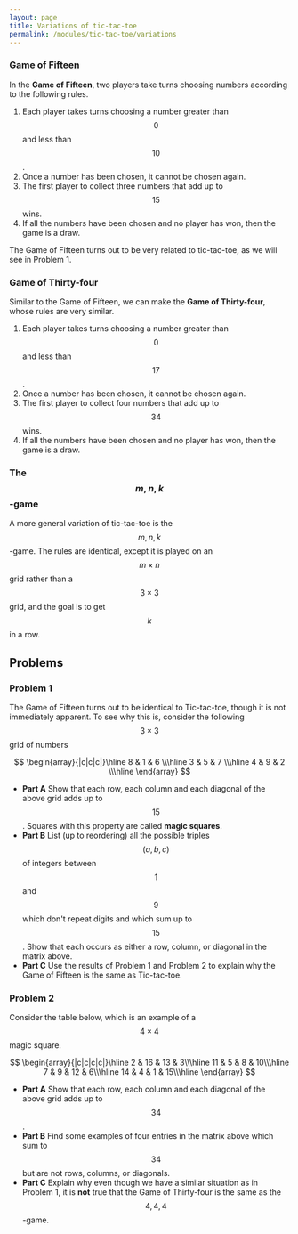 ```yaml
---
layout: page
title: Variations of tic-tac-toe
permalink: /modules/tic-tac-toe/variations
---
```


### Game of Fifteen
In the **Game of Fifteen**, two players take turns choosing numbers according to the following rules.

1. Each player takes turns choosing a number greater than $$0$$ and less than $$10$$.
2. Once a number has been chosen, it cannot be chosen again.
3. The first player to collect three numbers that add up to $$15$$ wins.
4. If all the numbers have been chosen and no player has won, then the game is a draw.

The Game of Fifteen turns out to be very related to tic-tac-toe, as we will see in Problem 1.

### Game of Thirty-four
Similar to the Game of Fifteen, we can make the **Game of Thirty-four**, whose rules are very similar.

1. Each player takes turns choosing a number greater than $$0$$ and less than $$17$$.
2. Once a number has been chosen, it cannot be chosen again.
3. The first player to collect four numbers that add up to $$34$$ wins.
4. If all the numbers have been chosen and no player has won, then the game is a draw.

### The $$m,n,k$$-game
A more general variation of tic-tac-toe is the $$m,n,k$$-game.
The rules are identical, except it is played on an $$m\times n$$ grid rather than a $$3\times 3$$ grid, and the goal is to get $$k$$ in a row.

## Problems
### Problem 1 
The Game of Fifteen turns out to be identical to Tic-tac-toe, though it is not immediately apparent.
To see why this is, consider the following $$3\times 3$$ grid of numbers

$$
\begin{array}{|c|c|c|}\hline
 8 & 1 & 6 \\\hline
 3 & 5 & 7 \\\hline
 4 & 9 & 2 \\\hline
\end{array}
$$

* **Part A** Show that each row, each column and each diagonal of the above grid adds up to $$15$$.
Squares with this property are called **magic squares**.
* **Part B** List (up to reordering) all the possible triples $$(a,b,c)$$ of integers between $$1$$ and $$9$$ which don't repeat digits and which sum up to $$15$$.  Show that each occurs as either a row, column, or diagonal in the matrix above.
* **Part C** Use the results of Problem 1 and Problem 2 to explain why the Game of Fifteen is the same as Tic-tac-toe.

### Problem 2
Consider the table below, which is an example of a $$4\times 4$$ magic square.

$$
\begin{array}{|c|c|c|c|}\hline
 2 & 16 & 13 &  3\\\hline
11 &  5	&  8 & 10\\\hline
 7 &  9 & 12 &  6\\\hline
14 &  4 &  1 & 15\\\hline
\end{array}
$$

* **Part A** Show that each row, each column and each diagonal of the above grid adds up to $$34$$.
* **Part B** Find some examples of four entries in the matrix above which sum to $$34$$ but are not rows, columns, or diagonals.
* **Part C** Explain why even though we have a similar situation as in Problem 1, it is **not** true that the Game of Thirty-four is the same as the $$4,4,4$$-game.



